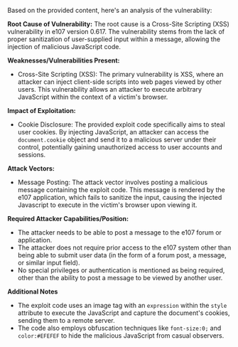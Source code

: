 Based on the provided content, here's an analysis of the vulnerability:

**Root Cause of Vulnerability:** The root cause is a Cross-Site Scripting (XSS) vulnerability in e107 version 0.617. The vulnerability stems from the lack of proper sanitization of user-supplied input within a message, allowing the injection of malicious JavaScript code.

**Weaknesses/Vulnerabilities Present:**
- Cross-Site Scripting (XSS): The primary vulnerability is XSS, where an attacker can inject client-side scripts into web pages viewed by other users. This vulnerability allows an attacker to execute arbitrary JavaScript within the context of a victim's browser.

**Impact of Exploitation:**
- Cookie Disclosure: The provided exploit code specifically aims to steal user cookies. By injecting JavaScript, an attacker can access the `document.cookie` object and send it to a malicious server under their control, potentially gaining unauthorized access to user accounts and sessions.

**Attack Vectors:**
- Message Posting: The attack vector involves posting a malicious message containing the exploit code. This message is rendered by the e107 application, which fails to sanitize the input, causing the injected Javascript to execute in the victim's browser upon viewing it.

**Required Attacker Capabilities/Position:**
- The attacker needs to be able to post a message to the e107 forum or application.
- The attacker does not require prior access to the e107 system other than being able to submit user data (in the form of a forum post, a message, or similar input field).
- No special privileges or authentication is mentioned as being required, other than the ability to post a message to be viewed by another user.

**Additional Notes**

- The exploit code uses an image tag with an `expression` within the `style` attribute to execute the JavaScript and capture the document's cookies, sending them to a remote server.
- The code also employs obfuscation techniques like `font-size:0;` and `color:#EFEFEF` to hide the malicious JavaScript from casual observers.